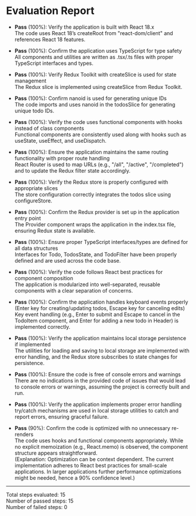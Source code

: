 # Evaluation Report

- **Pass** (100%): Verify the application is built with React 18.x  
  The code uses React 18’s createRoot from "react-dom/client" and references React 18 features.

- **Pass** (100%): Confirm the application uses TypeScript for type safety  
  All components and utilities are written as .tsx/.ts files with proper TypeScript interfaces and types.

- **Pass** (100%): Verify Redux Toolkit with createSlice is used for state management  
  The Redux slice is implemented using createSlice from Redux Toolkit.

- **Pass** (100%): Confirm nanoid is used for generating unique IDs  
  The code imports and uses nanoid in the todosSlice for generating unique todo IDs.

- **Pass** (100%): Verify the code uses functional components with hooks instead of class components  
  Functional components are consistently used along with hooks such as useState, useEffect, and useDispatch.

- **Pass** (100%): Ensure the application maintains the same routing functionality with proper route handling  
  React Router is used to map URLs (e.g., "/all", "/active", "/completed") and to update the Redux filter state accordingly.

- **Pass** (100%): Verify the Redux store is properly configured with appropriate slices  
  The store configuration correctly integrates the todos slice using configureStore.

- **Pass** (100%): Confirm the Redux provider is set up in the application entry point  
  The Provider component wraps the application in the index.tsx file, ensuring Redux state is available.

- **Pass** (100%): Ensure proper TypeScript interfaces/types are defined for all data structures  
  Interfaces for Todo, TodosState, and TodoFilter have been properly defined and are used across the code base.

- **Pass** (100%): Verify the code follows React best practices for component composition  
  The application is modularized into well-separated, reusable components with a clear separation of concerns.

- **Pass** (100%): Confirm the application handles keyboard events properly (Enter key for creating/updating todos, Escape key for canceling edits)  
  Key event handling (e.g., Enter to submit and Escape to cancel in the TodoItem component, and Enter for adding a new todo in Header) is implemented correctly.

- **Pass** (100%): Verify the application maintains local storage persistence if implemented  
  The utilities for loading and saving to local storage are implemented with error handling, and the Redux store subscribes to state changes for persistence.

- **Pass** (100%): Ensure the code is free of console errors and warnings  
  There are no indications in the provided code of issues that would lead to console errors or warnings, assuming the project is correctly built and run.

- **Pass** (100%): Verify the application implements proper error handling  
  try/catch mechanisms are used in local storage utilities to catch and report errors, ensuring graceful failure.

- **Pass** (90%): Confirm the code is optimized with no unnecessary re-renders  
  The code uses hooks and functional components appropriately. While no explicit memoization (e.g., React.memo) is observed, the component structure appears straightforward.  
  (Explanation: Optimization can be context dependent. The current implementation adheres to React best practices for small-scale applications. In larger applications further performance optimizations might be needed, hence a 90% confidence level.)

---

Total steps evaluated: 15  
Number of passed steps: 15  
Number of failed steps: 0